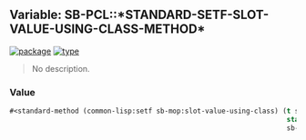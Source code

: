 ## Variable: SB-PCL::\*STANDARD-SETF-SLOT-VALUE-USING-CLASS-METHOD\*
[![package](https://img.shields.io/badge/Package-SB--PCL-5f9ea0.svg?style=social&colorA=999999)](../) [![type](https://img.shields.io/badge/Type-Variable-5f9ea0.svg?style=social&colorA=999999)](../#variable) 

> No description.

### Value
```cl
#<standard-method (common-lisp:setf sb-mop:slot-value-using-class) (t sb-pcl::std-class
                                                                    standard-object
                                                                    sb-mop:standard-effective-slot-definition) {10005985c3}>
```
